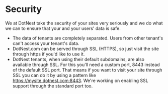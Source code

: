 # Security



We at DotNest take the security of your sites very seriously and we do what we can to ensure that your and your users' data is safe.

- The data of tenants are completely separated. Users from other tenant's can't access your tenant's data.
- DotNest.com can be served through SSL (HTTPS), so just visit the site through https if you'd like to use it.
- DotNest tenants, when using their default subdomains, are also available through SSL. For this you'll need a custom port, 8443 instead of the default SSL port. That means if you want to visit your site through SSL you can do it by using a pattern like https://mysite.dotnest.com:8443. We're working on enabling SSL support through the standard port too.